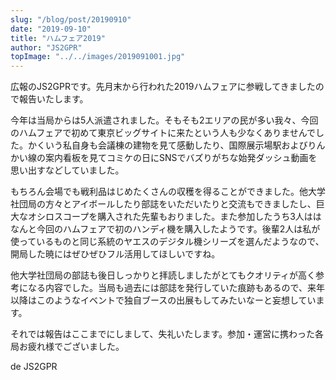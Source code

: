```yaml
---
slug: "/blog/post/20190910"
date: "2019-09-10"
title: "ハムフェア2019"
author: "JS2GPR"
topImage: "../../images/2019091001.jpg"
---
```


広報のJS2GPRです。先月末から行われた2019ハムフェアに参戦してきましたので報告いたします。

今年は当局からは5人派遣されました。そもそも2エリアの民が多い我々、今回のハムフェアで初めて東京ビッグサイトに来たという人も少なくありませんでした。かくいう私自身も会議棟の建物を見て感動したり、国際展示場駅およびりんかい線の案内看板を見てコミケの日にSNSでバズりがちな始発ダッシュ動画を思い出すなどしていました。

もちろん会場でも戦利品はじめたくさんの収穫を得ることができました。他大学社団局の方々とアイボールしたり部誌をいただいたりと交流もできましたし、巨大なオシロスコープを購入された先輩もおりました。また参加したうち3人ははなんと今回のハムフェアで初のハンディ機を購入したようです。後輩2人は私が使っているものと同じ系統のヤエスのデジタル機シリーズを選んだようなので、開局した暁にはぜひぜひフル活用してほしいですね。

他大学社団局の部誌も後日しっかりと拝読しましたがとてもクオリティが高く参考になる内容でした。当局も過去には部誌を発行していた痕跡もあるので、来年以降はこのようなイベントで独自ブースの出展もしてみたいなーと妄想しています。

それでは報告はここまでにしまして、失礼いたします。参加・運営に携わった各局お疲れ様でございました。

de JS2GPR